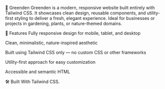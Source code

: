 🌿 Greenden
Greenden is a modern, responsive website built entirely with Tailwind CSS. It showcases clean design, reusable components, and utility-first styling to deliver a fresh, elegant experience. Ideal for businesses or projects in gardening, plants, or nature-themed domains.

🚀 Features
Fully responsive design for mobile, tablet, and desktop

Clean, minimalistic, nature-inspired aesthetic

Built using Tailwind CSS only — no custom CSS or other frameworks

Utility-first approach for easy customization

Accessible and semantic HTML

🛠️ Built With
Tailwind CSS.
